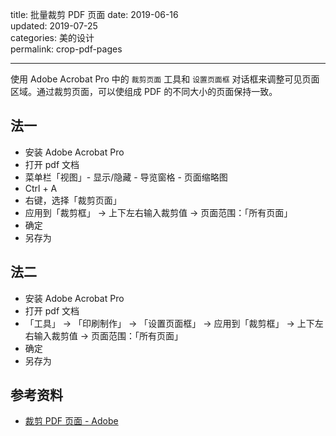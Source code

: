 title: 批量裁剪 PDF 页面
date: 2019-06-16   
updated: 2019-07-25  
categories: 美的设计    
permalink: crop-pdf-pages  

---

使用 Adobe Acrobat Pro 中的 `裁剪页面` 工具和 `设置页面框` 对话框来调整可见页面区域。通过裁剪页面，可以使组成 PDF 的不同大小的页面保持一致。


<!-- more -->


## 法一

- 安装 Adobe Acrobat Pro
- 打开 pdf 文档
- 菜单栏「视图」- 显示/隐藏 - 导览窗格 - 页面缩略图
- Ctrl + A
- 右键，选择「裁剪页面」
- 应用到「裁剪框」 -> 上下左右输入裁剪值 -> 页面范围：「所有页面」
- 确定
- 另存为


## 法二

- 安装 Adobe Acrobat Pro
- 打开 pdf 文档
- 「工具」 -> 「印刷制作」 -> 「设置页面框」 -> 应用到「裁剪框」 -> 上下左右输入裁剪值 -> 页面范围：「所有页面」
- 确定
- 另存为


## 参考资料

- [裁剪 PDF 页面 - Adobe](https://helpx.adobe.com/cn/acrobat/using/crop-pdf-pages.html)

